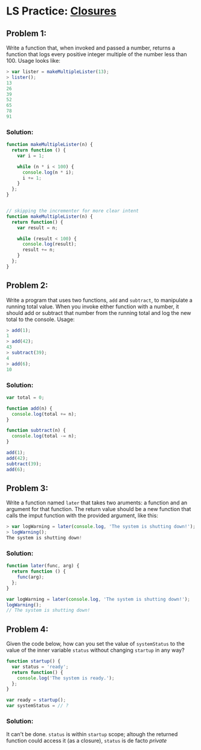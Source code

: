 # LS Practice: [Closures]()

## Problem 1:

Write a function that, when invoked and passed a number, returns a function that logs every positive integer multiple of the number less than 100. Usage looks like:

```javascript
> var lister = makeMultipleLister(13);
> lister();
13
26
39
52
65
78
91
```
### Solution:

```javascript
function makeMultipleLister(n) {
  return function () {
    var i = 1;

    while (n * i < 100) {
      console.log(n * i);
      i += 1;
    }
  };
}


// skipping the incrementer for more clear intent
function makeMultipleLister(n) {
  return function() {
    var result = n;

    while (result < 100) {
      console.log(result);
      result += n;
    }
  };
}
```



## Problem 2:

Write a program that uses two functions, `add` and `subtract`, to manipulate a running total value. When you invoke either function with a number, it should add or subtract that number from the running total and log the new total to the console. Usage:

```javascript
> add(1);
1
> add(42);
43
> subtract(39);
4
> add(6);
10
```

### Solution:

```javascript
var total = 0;

function add(n) {
  console.log(total += n);
}

function subtract(n) {
  console.log(total -= n);
}

add(1);
add(42);
subtract(39);
add(6);
```

## Problem 3:

Write a function named `later` that takes two aruments: a function and an argument for that function. The return value should be a new function that calls the imput function with the provided argument, like this:

```javascript
> var logWarning = later(console.log, 'The system is shutting down!');
> logWarning();
The system is shutting down!
```

### Solution:

```javascript
function later(func, arg) {
  return function () {
    func(arg);
  };
}

var logWarning = later(console.log, 'The system is shutting down!');
logWarning();
// The system is shutting down!

```

## Problem 4:

Given the code below, how can you set the value of `systemStatus` to the value of the inner variable `status` without changing `startup` in any way?

```javascript
function startup() {
  var status = 'ready';
  return function() {
    console.log('The system is ready.');
  };
}

var ready = startup();
var systemStatus = // ?
```

### Solution:

It can't be done. `status` is within `startup` scope; altough the returned function could access it (as a closure), `status` is de facto _private_
